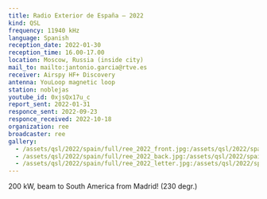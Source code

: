 ```yaml
---
title: Radio Exterior de España — 2022
kind: QSL
frequency: 11940 kHz
language: Spanish
reception_date: 2022-01-30
reception_time: 16.00-17.00
location: Moscow, Russia (inside city)
mail_to: mailto:jantonio.garcia@rtve.es
receiver: Airspy HF+ Discovery
antenna: YouLoop magnetic loop
station: noblejas
youtube_id: 0xjsQx17u_c
report_sent: 2022-01-31
responce_sent: 2022-09-23
responce_received: 2022-10-18
organization: ree
broadcaster: ree
gallery:
  - /assets/qsl/2022/spain/full/ree_2022_front.jpg:/assets/qsl/2022/spain/small/ree_2022_front.jpg
  - /assets/qsl/2022/spain/full/ree_2022_back.jpg:/assets/qsl/2022/spain/small/ree_2022_back.jpg
  - /assets/qsl/2022/spain/full/ree_2022_letter.jpg:/assets/qsl/2022/spain/small/ree_2022_letter.jpg
---
```


200 kW, beam to South America from Madrid! (230 degr.)
